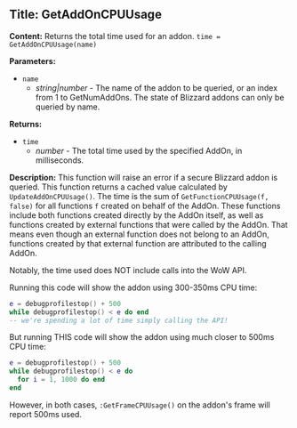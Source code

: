 ## Title: GetAddOnCPUUsage

**Content:**
Returns the total time used for an addon.
`time = GetAddOnCPUUsage(name)`

**Parameters:**
- `name`
  - *string|number* - The name of the addon to be queried, or an index from 1 to GetNumAddOns. The state of Blizzard addons can only be queried by name.

**Returns:**
- `time`
  - *number* - The total time used by the specified AddOn, in milliseconds.

**Description:**
This function will raise an error if a secure Blizzard addon is queried.
This function returns a cached value calculated by `UpdateAddOnCPUUsage()`. The time is the sum of `GetFunctionCPUUsage(f, false)` for all functions `f` created on behalf of the AddOn. These functions include both functions created directly by the AddOn itself, as well as functions created by external functions that were called by the AddOn. That means even though an external function does not belong to an AddOn, functions created by that external function are attributed to the calling AddOn.

Notably, the time used does NOT include calls into the WoW API.

Running this code will show the addon using 300-350ms CPU time:
```lua
e = debugprofilestop() + 500
while debugprofilestop() < e do end
-- we're spending a lot of time simply calling the API!
```

But running THIS code will show the addon using much closer to 500ms CPU time:
```lua
e = debugprofilestop() + 500
while debugprofilestop() < e do 
  for i = 1, 1000 do end
end
```

However, in both cases, `:GetFrameCPUUsage()` on the addon's frame will report 500ms used.